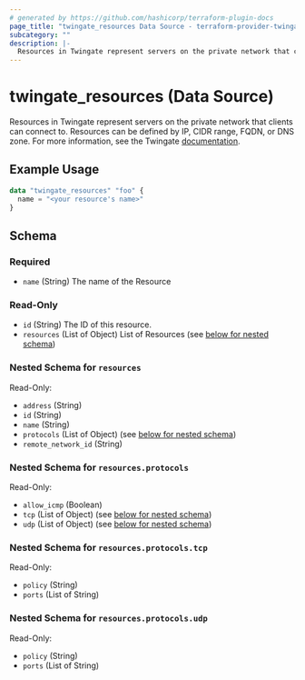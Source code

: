 ```yaml
---
# generated by https://github.com/hashicorp/terraform-plugin-docs
page_title: "twingate_resources Data Source - terraform-provider-twingate"
subcategory: ""
description: |-
  Resources in Twingate represent servers on the private network that clients can connect to. Resources can be defined by IP, CIDR range, FQDN, or DNS zone. For more information, see the Twingate documentation https://docs.twingate.com/docs/resources-and-access-nodes.
---
```


# twingate_resources (Data Source)

Resources in Twingate represent servers on the private network that clients can connect to. Resources can be defined by IP, CIDR range, FQDN, or DNS zone. For more information, see the Twingate [documentation](https://docs.twingate.com/docs/resources-and-access-nodes).

## Example Usage

```terraform
data "twingate_resources" "foo" {
  name = "<your resource's name>"
}
```

<!-- schema generated by tfplugindocs -->
## Schema

### Required

- `name` (String) The name of the Resource

### Read-Only

- `id` (String) The ID of this resource.
- `resources` (List of Object) List of Resources (see [below for nested schema](#nestedatt--resources))

<a id="nestedatt--resources"></a>
### Nested Schema for `resources`

Read-Only:

- `address` (String)
- `id` (String)
- `name` (String)
- `protocols` (List of Object) (see [below for nested schema](#nestedobjatt--resources--protocols))
- `remote_network_id` (String)

<a id="nestedobjatt--resources--protocols"></a>
### Nested Schema for `resources.protocols`

Read-Only:

- `allow_icmp` (Boolean)
- `tcp` (List of Object) (see [below for nested schema](#nestedobjatt--resources--protocols--tcp))
- `udp` (List of Object) (see [below for nested schema](#nestedobjatt--resources--protocols--udp))

<a id="nestedobjatt--resources--protocols--tcp"></a>
### Nested Schema for `resources.protocols.tcp`

Read-Only:

- `policy` (String)
- `ports` (List of String)


<a id="nestedobjatt--resources--protocols--udp"></a>
### Nested Schema for `resources.protocols.udp`

Read-Only:

- `policy` (String)
- `ports` (List of String)


